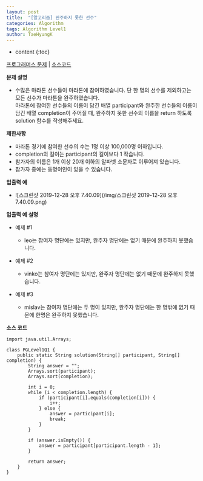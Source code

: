```yaml
---
layout: post
title:  "[알고리즘] 완주하지 못한 선수"
categories: Algorithm
tags: Algorithm Level1
author: TaeHyungK
---
```


* content
{:toc}

[프로그래머스 문제](https://programmers.co.kr/learn/courses/30/lessons/42576) | [소스코드](https://github.com/TaeHyungK/algorithm/blob/master/src/programmers/level1/PGLevel1Q1.java) 

**문제 설명**

  - 수많은 마라톤 선수들이 마라톤에 참여하였습니다. 단 한 명의 선수를 제외하고는 모든 선수가 마라톤을 완주하였습니다.
    <br>마라톤에 참여한 선수들의 이름이 담긴 배열 participant와 완주한 선수들의 이름이 담긴 배열 completion이 주어질 때, 완주하지 못한 선수의 이름을 return 하도록 solution 함수를 작성해주세요.

**제한사항**

 - 마라톤 경기에 참여한 선수의 수는 1명 이상 100,000명 이하입니다.
 - completion의 길이는 participant의 길이보다 1 작습니다.
 - 참가자의 이름은 1개 이상 20개 이하의 알파벳 소문자로 이루어져 있습니다.
 - 참가자 중에는 동명이인이 있을 수 있습니다.



**입출력 예**
- ![스크린샷 2019-12-28 오후 7.40.09](/img/스크린샷 2019-12-28 오후 7.40.09.png)


**입출력 예 설명**

- 예제 #1
  - leo는 참여자 명단에는 있지만, 완주자 명단에는 없기 때문에 완주하지 못했습니다.

- 예제 #2
  - vinko는 참여자 명단에는 있지만, 완주자 명단에는 없기 때문에 완주하지 못했습니다.

- 예제 #3
  - mislav는 참여자 명단에는 두 명이 있지만, 완주자 명단에는 한 명밖에 없기 때문에 한명은 완주하지 못했습니다.

**소스 코드**

```
import java.util.Arrays;

class PGLevel1Q1 {
    public static String solution(String[] participant, String[] completion) {
        String answer = "";
        Arrays.sort(participant);
        Arrays.sort(completion);

        int i = 0;
        while (i < completion.length) {
            if (participant[i].equals(completion[i])) {
                i++;
            } else {
                answer = participant[i];
                break;
            }
        }

        if (answer.isEmpty()) {
            answer = participant[participant.length - 1];
        }

        return answer;
    }
}
```